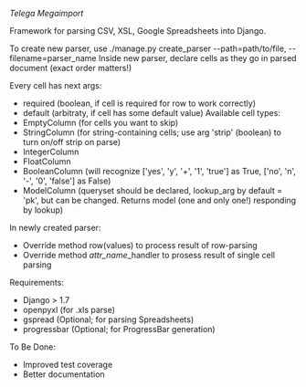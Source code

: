 *Telega Megaimport*

Framework for parsing CSV, XSL, Google Spreadsheets into Django.

To create new parser, use ./manage.py create_parser --path=path/to/file, --filename=parser_name
Inside new parser, declare cells as they go in parsed document (exact order matters!)

Every cell has next args:
- required (boolean, if cell is required for row to work correctly)
- default (arbitraty, if cell has some default value)
Available cell types: 
- EmptyColumn (for cells you want to skip)
- StringColumn (for string-containing cells; use arg 'strip' (boolean) to turn on/off strip on parse)
- IntegerColumn
- FloatColumn
- BooleanColumn (will recognize ['yes', 'y', '+', '1', 'true'] as True, ['no', 'n', '-', '0', 'false'] as False)
- ModelColumn (queryset should be declared, lookup_arg by default = 'pk', but can be changed. Returns model (one and only one!) responding by lookup)

In newly created parser:
- Override method row(values) to process result of row-parsing
- Override method *attr_name*_handler to prosess result of single cell parsing

Requirements:
- Django > 1.7
- openpyxl (for .xls parse)
- gspread (Optional; for parsing Spreadsheets)
- progressbar (Optional; for ProgressBar generation)

To Be Done:
- Improved test coverage
- Better documentation